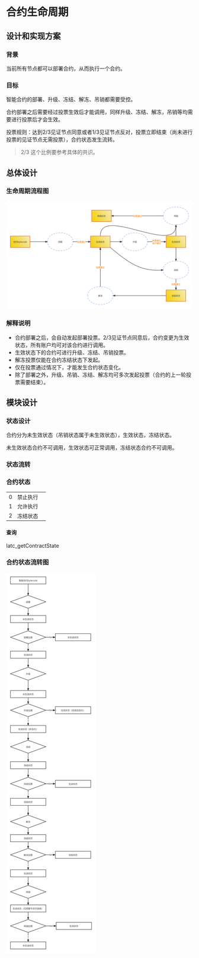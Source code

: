 # 合约生命周期

## 设计和实现方案

### 背景

当前所有节点都可以部署合约，从而执行一个合约。

### 目标

智能合约的部署、升级、冻结、解冻、吊销都需要受控。

合约部署之后需要经过投票生效后才能调用，同样升级、冻结、解冻，吊销等均需要进行投票后才会生效。

投票规则：达到2/3见证节点同意或者1/3见证节点反对，投票立即结束（尚未进行投票的见证节点无需投票），合约状态发生流转。

> 2/3 这个比例要参考具体的共识。

## 总体设计

### 生命周期流程图

![智能合约全生命周期管理](./contractLifecycle.assets/%E6%99%BA%E8%83%BD%E5%90%88%E7%BA%A6%E5%85%A8%E7%94%9F%E5%91%BD%E5%91%A8%E6%9C%9F%E7%AE%A1%E7%90%86.png)

### 解释说明

- 合约部署之后，会自动发起部署投票。2/3见证节点同意后，合约变更为生效状态，所有账户均可对该合约进行调用。
- 生效状态下的合约可进行升级、冻结、吊销投票。
- 解冻投票仅能在合约冻结状态下发起。
- 仅在投票通过情况下，才能发生合约状态变化。
- 除了部署之外，升级、吊销、冻结、解冻均可多次发起投票（合约的上一轮投票需要结束）。

## 模块设计

### 状态设计

合约分为未生效状态（吊销状态属于未生效状态），生效状态，冻结状态。

未生效状态合约不可调用，生效状态可正常调用，冻结状态合约不可调用。

### 状态流转

### 合约状态

|      |          |      |
| ---- | -------- | ---- |
| 0    | 禁止执行 |      |
| 1    | 允许执行 |      |
| 2    | 冻结状态 |      |

#### 查询

latc_getContractState





### 合约状态流转图

![合约状态流程图](./contractLifecycle.assets/%E5%90%88%E7%BA%A6%E7%8A%B6%E6%80%81%E6%B5%81%E7%A8%8B%E5%9B%BE.png)